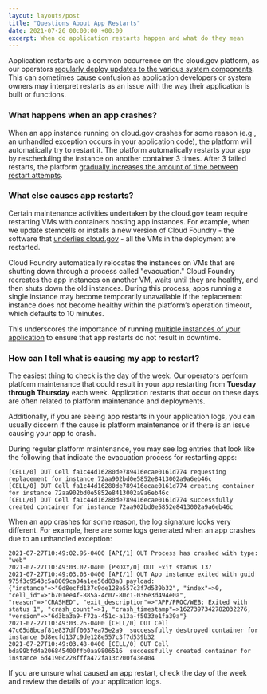 ```yaml
---
layout: layouts/post
title: "Questions About App Restarts"
date: 2021-07-26 00:00:00 +00:00
excerpt: When do application restarts happen and what do they mean
---
```


Application restarts are a common occurrence on the cloud.gov platform, as our operators [regularly deploy updates to the various system components](https://cloud.gov/docs/deployment/app-maintenance/#operating-system-patching). This can sometimes cause confusion as application developers or system owners may interpret restarts as an issue with the way their application is built or functions.

### What happens when an app crashes?

When an app instance running on cloud.gov crashes for some reason (e.g., an unhandled exception occurs in your application code), the platform will automatically try to restart it. The platform automatically restarts your app by rescheduling the instance on another container 3 times. After 3 failed restarts, the platform [gradually increases the amount of time between restart attempts](https://docs.cloudfoundry.org/devguide/deploy-apps/app-lifecycle.html#crash-events).

### What else causes app restarts?

Certain maintenance activities undertaken by the cloud.gov team require restarting VMs with containers hosting app instances. For example, when we update stemcells or installs a new version of Cloud Foundry - the software that [underlies cloud.gov](https://cloud.gov/docs/overview/what-is-cloudgov/) - all the VMs in the deployment are restarted.

Cloud Foundry automatically relocates the instances on VMs that are shutting down through a process called "evacuation." Cloud Foundry recreates the app instances on another VM, waits until they are healthy, and then shuts down the old instances. During this  process, apps running a single instance may become temporarily unavailable if the replacement instance does not become healthy within the platform’s operation timeout, which defaults to 10 minutes.

This underscores the importance of running [multiple instances of your application](https://cloud.gov/docs/management/multiple-instances/) to ensure that app restarts do not result in downtime. 


### How can I tell what is causing my app to restart?

The easiest thing to check is the day of the week. Our operators perform platform maintenance that could result in your app restarting from **Tuesday through Thursday** each week. Application restarts that occur on these days are often related to platform maintenance and deployments.

Additionally, if you are seeing app restarts in your application logs, you can usually discern if the cause is platform maintenance or if there is an issue causing your app to crash.

During regular platform maintenance, you may see log entries that look like the following that indicate the evacuation process for restarting apps:

```
[CELL/0] OUT Cell fa1c44d16280de789416ecae0161d774 requesting replacement for instance 72aa902bd0e5852e8413002a9a6eb46c
[CELL/0] OUT Cell fa1c44d16280de789416ecae0161d774 creating container for instance 72aa902bd0e5852e8413002a9a6eb46c
[CELL/0] OUT Cell fa1c44d16280de789416ecae0161d774 successfully created container for instance 72aa902bd0e5852e8413002a9a6eb46c

```

When an app crashes for some reason, the log signature looks very different. For example, here are some logs generated when an app crashes due to an unhandled exception:

```
2021-07-27T10:49:02.95-0400 [API/1] OUT Process has crashed with type: "web"
2021-07-27T10:49:03.02-0400 [PROXY/0] OUT Exit status 137
2021-07-27T10:49:03.03-0400 [API/1] OUT App instance exited with guid 975f3c9543c5a8069ca04a1ee56d83a8 payload: {"instance"=>"0d8ecfd137c9de128e557c3f7d539b32", "index"=>0, "cell_id"=>"b701ee4f-885a-4c07-80c1-036e3d494e0a", "reason"=>"CRASHED", "exit_description"=>"APP/PROC/WEB: Exited with status 1", "crash_count"=>1, "crash_timestamp"=>1627397342782032276, "version"=>"6d3ba3a9-f72a-451c-a13a-f5033e1fa39a"}
2021-07-27T10:49:03.26-0400 [CELL/0] OUT Cell 47c65d8bcaf81e837dff0037ea75e2a9  successfully destroyed container for instance 0d8ecfd137c9de128e557c3f7d539b32
2021-07-27T10:49:03.48-0400 [CELL/0] OUT Cell bda99bfd4a206845400ffb0aa9806516  successfully created container for instance 6d4190c228fffa472fa13c200f43e404
```

If you are unsure what caused an app restart, check the day of the week and review the details of your application logs.